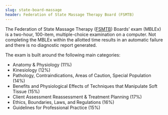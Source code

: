 ```yaml
---
slug: state-board-massage
header: Federation of State Massage Therapy Board (FSMTB)
---
```


The Federation of State Massage Therapy ([FSMTB](https://www.fsmtb.org/)) Boards’ exam (MBLEx) is a two-hour, 100-item, multiple-choice examination on a computer. Not completing the MBLEx within the allotted time results in an automatic failure and there is no diagnostic report generated.

The exam is built around the following main categories:

- Anatomy & Physiology (11%)
- Kinesiology (12%)
- Pathology, Contraindications, Areas of Caution, Special Population (14%)
- Benefits and Physiological Effects of Techniques that Manipulate Soft Tissue (15%)
- Client Assessment Reassessment & Treatment Planning (17%)
- Ethics, Boundaries, Laws, and Regulations (16%)
- Guidelines for Professional Practice (15%)
